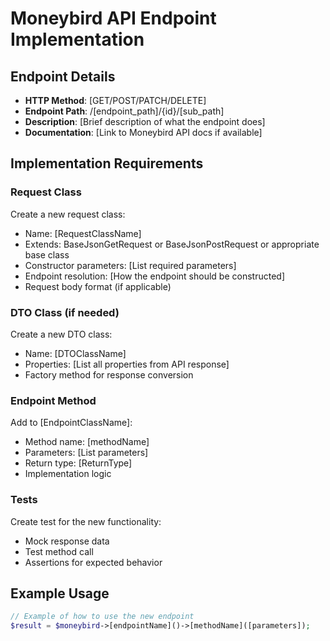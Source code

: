 # Moneybird API Endpoint Implementation

## Endpoint Details
- **HTTP Method**: [GET/POST/PATCH/DELETE]
- **Endpoint Path**: /[endpoint_path]/{id}/[sub_path]
- **Description**: [Brief description of what the endpoint does]
- **Documentation**: [Link to Moneybird API docs if available]

## Implementation Requirements

### Request Class
Create a new request class:
- Name: [RequestClassName]
- Extends: BaseJsonGetRequest or BaseJsonPostRequest or appropriate base class
- Constructor parameters: [List required parameters]
- Endpoint resolution: [How the endpoint should be constructed]
- Request body format (if applicable)

### DTO Class (if needed)
Create a new DTO class:
- Name: [DTOClassName]
- Properties: [List all properties from API response]
- Factory method for response conversion

### Endpoint Method
Add to [EndpointClassName]:
- Method name: [methodName]
- Parameters: [List parameters]
- Return type: [ReturnType]
- Implementation logic

### Tests
Create test for the new functionality:
- Mock response data
- Test method call
- Assertions for expected behavior

## Example Usage
```php
// Example of how to use the new endpoint
$result = $moneybird->[endpointName]()->[methodName]([parameters]);